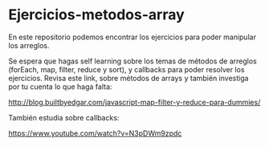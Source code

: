 # Ejercicios-metodos-array
En este repositorio podemos encontrar los ejercicios para poder manipular los arreglos.

Se espera que hagas self learning sobre los temas de métodos de arreglos (forEach, map, filter, reduce y sort), y callbacks para poder resolver los ejercicios.
Revisa este link, sobre métodos de arrays y también investiga por tu cuenta lo que haga falta:

http://blog.builtbyedgar.com/javascript-map-filter-y-reduce-para-dummies/


También estudia sobre callbacks:

https://www.youtube.com/watch?v=N3pDWm9zpdc

